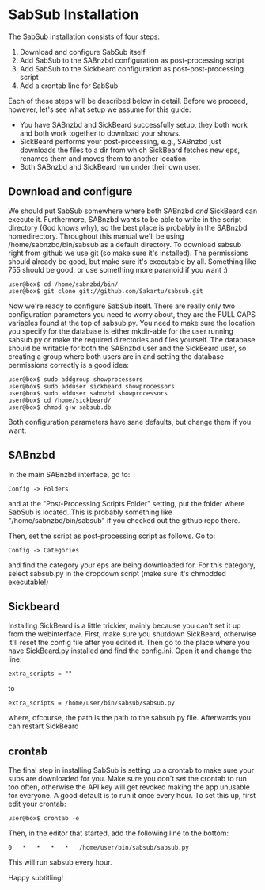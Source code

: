 SabSub Installation
===================

The SabSub installation consists of four steps:

1. Download and configure SabSub itself
2. Add SabSub to the SABnzbd configuration as post-processing script
3. Add SabSub to the Sickbeard configuration as post-post-processing script
4. Add a crontab line for SabSub

Each of these steps will be described below in detail. Before we proceed,
however, let's see what setup we assume for this guide:

- You have SABnzbd and SickBeard successfully setup, they both work and both
work together to download your shows.
- SickBeard performs your post-processing, e.g., SABnzbd just downloads the
files to a dir from which SickBeard fetches new eps, renames them and moves them
to another location.
- Both SABnzbd and SickBeard run under their own user.

Download and configure
----------------------
We should put SabSub somewhere where both SABnzbd *and* SickBeard can
execute it. Furthermore, SABnzbd wants to be able to write in the script
directory (God knows why), so the best place is probably in the SABnzbd
homedirectory. Throughout this manual we'll be using /home/sabnzbd/bin/sabsub as
a default directory. To download sabsub right from github we use git (so make
sure it's installed). The permissions should already be good, but make sure it's
executable by all. Something like 755 should be good, or use something more
paranoid if you want :)

```
user@box$ cd /home/sabnzbd/bin/
user@box$ git clone git://github.com/Sakartu/sabsub.git
```

Now we're ready to configure SabSub itself. There are really only two
configuration parameters you need to worry about, they are the FULL CAPS
variables found at the top of sabsub.py. You need to make sure the location you
specify for the database is either mkdir-able for the user running sabsub.py or
make the required directories and files yourself. The database should be
writable for both the SABnzbd user and the SickBeard user, so creating a group
where both users are in and setting the database permissions correctly is a good
idea:

```
user@box$ sudo addgroup showprocessors
user@box$ sudo adduser sickbeard showprocessors
user@box$ sudo adduser sabnzbd showprocessors
user@box$ cd /home/sickbeard/
user@box$ chmod g+w sabsub.db
```

Both configuration parameters have sane defaults, but change them if you want.

SABnzbd
-------
In the main SABnzbd interface, go to:

```
Config -> Folders
```

and at the "Post-Processing Scripts Folder" setting, put the folder where SabSub
is located. This is probably something like "/home/sabnzbd/bin/sabsub" if you
checked out the github repo there.

Then, set the script as post-processing script as follows. Go to:

```
Config -> Categories
```

and find the category your eps are being downloaded for. For this category,
select sabsub.py in the dropdown script (make sure it's chmodded
executable!)

Sickbeard
---------
Installing SickBeard is a little trickier, mainly because you can't set it up
from the webinterface. First, make sure you shutdown SickBeard, otherwise it'll
reset the config file after you edited it. Then go to the place where you have
SickBeard.py installed and
find the config.ini. Open it and change the line:

```
extra_scripts = ""
```

to

```
extra_scripts = /home/user/bin/sabsub/sabsub.py
```

where, ofcourse, the path is the path to the sabsub.py file. Afterwards you can
restart SickBeard

crontab
-------
The final step in installing SabSub is setting up a crontab to make sure your
subs are downloaded for you. Make sure you don't set the crontab to run too
often, otherwise the API key will get revoked making the app unusable for
everyone. A good default is to run it once every hour. To set this up, first
edit your crontab:

```
user@box$ crontab -e
```

Then, in the editor that started, add the following line to the bottom:

```
0   *   *   *   *   /home/user/bin/sabsub/sabsub.py
```

This will run sabsub every hour.

Happy subtitling!
